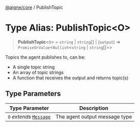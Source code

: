 [@aigne/core](../wiki/Home) / PublishTopic

# Type Alias: PublishTopic\<O\>

> **PublishTopic**\<`O`\> = `string` \| `string`[] \| (`output`) => `PromiseOrValue`\<`Nullish`\<`string` \| `string`[]\>\>

Topics the agent publishes to, can be:

- A single topic string
- An array of topic strings
- A function that receives the output and returns topic(s)

## Type Parameters

| Type Parameter                                       | Description                   |
| ---------------------------------------------------- | ----------------------------- |
| `O` _extends_ [`Message`](../wiki/TypeAlias.Message) | The agent output message type |
